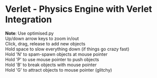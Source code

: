 # Verlet - Physics Engine with Verlet Integration  
**Note**: Use optimised.py  
Up/down arrow keys to zoom in/out  
Click, drag, release to add new objects  
Hold space to slow everything down (if things go crazy fast)  
Hold 'N' to spam-spawn objects at mouse pointer  
Hold 'P' to use mouse pointer to push objects  
Hold 'B' to break objects with mouse pointer  
Hold 'G' to attract objects to mouse pointer (glitchy)
